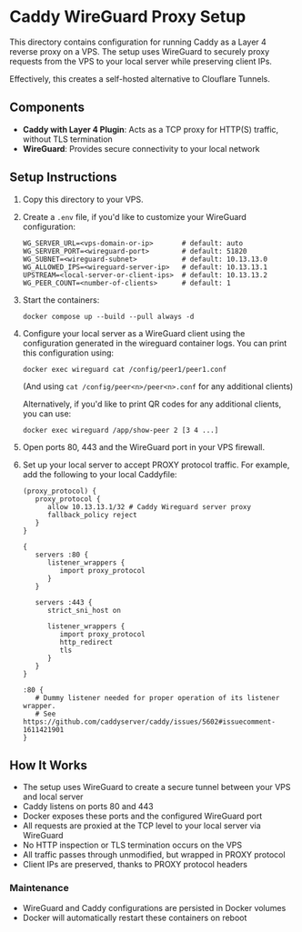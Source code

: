# Caddy WireGuard Proxy Setup

This directory contains configuration for running Caddy as a Layer 4 reverse proxy on a VPS. The setup uses WireGuard to securely proxy requests from the VPS to your local server while preserving client IPs.

Effectively, this creates a self-hosted alternative to Clouflare Tunnels.

## Components

- **Caddy with Layer 4 Plugin**: Acts as a TCP proxy for HTTP(S) traffic, without TLS termination
- **WireGuard**: Provides secure connectivity to your local network

## Setup Instructions

1. Copy this directory to your VPS.
2. Create a `.env` file, if you'd like to customize your WireGuard configuration:
   ```
   WG_SERVER_URL=<vps-domain-or-ip>       # default: auto
   WG_SERVER_PORT=<wireguard-port>        # default: 51820
   WG_SUBNET=<wireguard-subnet>           # default: 10.13.13.0
   WG_ALLOWED_IPS=<wireguard-server-ip>   # default: 10.13.13.1
   UPSTREAM=<local-server-or-client-ips>  # default: 10.13.13.2
   WG_PEER_COUNT=<number-of-clients>      # default: 1
   ```
3. Start the containers:
   ```
   docker compose up --build --pull always -d
   ```
4. Configure your local server as a WireGuard client using
   the configuration generated in the wireguard container logs.
   You can print this configuration using:
   ```
   docker exec wireguard cat /config/peer1/peer1.conf
   ```
   (And using `cat /config/peer<n>/peer<n>.conf` for any additional clients)

   Alternatively, if you'd like to print QR codes for any additional clients, you can use:
   ```
   docker exec wireguard /app/show-peer 2 [3 4 ...]
   ```
5. Open ports 80, 443 and the WireGuard port in your VPS firewall.

6. Set up your local server to accept PROXY protocol traffic.
   For example, add the following to your local Caddyfile:

   ```Caddyfile
   (proxy_protocol) {
      proxy_protocol {
         allow 10.13.13.1/32 # Caddy Wireguard server proxy
         fallback_policy reject
      }
   }

   {
      servers :80 {
         listener_wrappers {
            import proxy_protocol
         }
      }

      servers :443 {
         strict_sni_host on

         listener_wrappers {
            import proxy_protocol
            http_redirect
            tls
         }
      }
   }

   :80 {
      # Dummy listener needed for proper operation of its listener wrapper.
      # See https://github.com/caddyserver/caddy/issues/5602#issuecomment-1611421901
   }
   ```

## How It Works

- The setup uses WireGuard to create a secure tunnel between your VPS and local server
- Caddy listens on ports 80 and 443
- Docker exposes these ports and the configured WireGuard port
- All requests are proxied at the TCP level to your local server via WireGuard
- No HTTP inspection or TLS termination occurs on the VPS
- All traffic passes through unmodified, but wrapped in PROXY protocol
- Client IPs are preserved, thanks to PROXY protocol headers

### Maintenance

- WireGuard and Caddy configurations are persisted in Docker volumes
- Docker will automatically restart these containers on reboot

